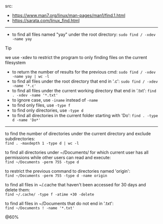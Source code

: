 src: 
- https://www.man7.org/linux/man-pages/man1/find.1.html
- https://sarata.com/linux_find.html

---

- to find all files named "yay" under the root directory: `sudo find / -xdev -name yay`

>[!tip]
>we use -xdev to restrict the program to only finding files on the current filesystem

- to return the number of results for the previous cmd: `sudo find / -xdev -name yay | wc -l`
- to find all files under the root directory that end in '.c': `sudo find / -xdev -name '*.c'`
- to find all files under the current working directory that end in '.txt': `find . -xdev -name '*.txt'`
- to ignore case, use `-iname` instead of `-name`
- to find only files, use `-type f`
- to find only directories, use `-type d`
- to find all directories in the current folder starting with 'Do': `find . -type d -name 'Do*'`

---

to find the number of directories under the current directory and exclude subdirectories:  
`find . -maxdepth 1 -type d | wc -l`

to find all directories under ~/Documents/ for which current user has all permissions while other users can read and execute:  
`find ~/Documents -perm 755 -type d`  

to restrict the previous command to directories named 'origin':  
`find ~/Documents -perm 755 -type d -name origin` 

to find all files in ~/.cache that haven't been accessed for 30 days and delete them:  
`find ~/.cache/ -type f -atime +30 -delete`

to find all files in ~/Documents that do not end in '.txt':  
`find ~/Documents ! -name '*.txt'`  



@60%
